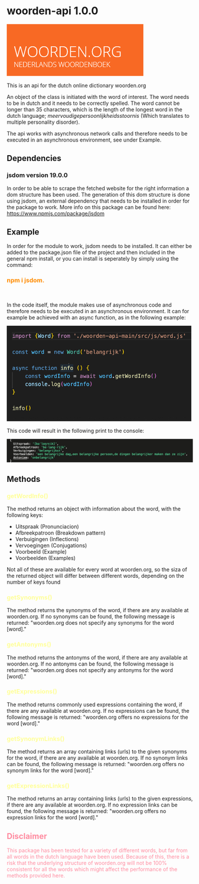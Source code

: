 # woorden-api 1.0.0

![woorden logo](/img/logo.png)

This is an api for the dutch online dictionary woorden.org

An object of the class is initiated with the word of interest. The word needs to be in dutch and it needs to be correctly spelled. The word cannot be longer than 35 characters, which is the length of the longest word in the dutch language; *meervoudigepersoonlijkheidsstoornis* (Which translates to multiple personality disorder).

The api works with asynchronous network calls and therefore needs to be executed in an asynchronous environment, see under Example.

## Dependencies

### jsdom version 19.0.0
In order to be able to scrape the fetched website for the right information a dom structure has been used. The generation of this dom structure is done using jsdom, an external dependency that needs to be installed in order for the package to work. More info on this package can be found here: https://www.npmjs.com/package/jsdom

## Example
In order for the module to work, jsdom needs to be installed. It can either be added to the package.json file of the project and then included in the general npm install, or you can install is seperately by simply using the command:
 
<h3 style="color:darkorange">npm i jsdom.</h3><br>

In the code itself, the module makes use of asynchronous code and therefore needs to be executed in an asynchronous environment. It can for example be achieved with an async function, as in the following example:

![example](/img/example_start.png)

This code will result in the following print to the console:

![belangrijk object](/img/belangrijk_objekt.jpeg)<br>

## Methods

<h3 style="color:#FFFF99">
getWordInfo()
</h3>

The method returns an object with information about the word, with the following keys:
- Uitspraak (Pronunciacion)
- Afbreekpatroon (Breakdown pattern)
- Verbuigingen (Inflections)
- Vervoegingen (Conjugations)
- Voorbeeld (Example)
- Voorbeelden (Examples)

Not all of these are available for every word at woorden.org, so the siza of the returned object will differ between different words, depending on the number of keys found

<h3 style="color:#FFFF99">
getSynonyms()
</h3>
The method returns the synonyms of the word, if there are any available at woorden.org. If no synonyms can be found, the following message is returned: "woorden.org does not specify any synonyms for the word [word]."

<h3 style="color:#FFFF99">
getAntonyms()
</h3>
The method returns the antonyms of the word, if there are any available at woorden.org. If no antonyms can be found, the following message is returned: "woorden.org does not specify any antonyms for the word [word]."

<h3 style="color:#FFFF99">
getExpressions()
</h3>
The method returns commonly used expressions containing the word, if there are any available at woorden.org. If no expressions can be found, the following message is returned: "woorden.org offers no expressions for the word [word]."

<h3 style="color:#FFFF99">
getSynonymLinks()
</h3>
The method returns an array containing links (urls) to the given synonyms for the word, if there are any available at woorden.org. If no synonym links can be found, the following message is returned: "woorden.org offers no synonym links for the word [word]."

<h3 style="color:#FFFF99">
getExpressionLinks()
</h3>
The method returns an array containing links (urls) to the given expressions, if there are any available at woorden.org. If no expression links can be found, the following message is returned: "woorden.org offers no expression links for the word [word]."

<br>
<h2 style="color:rgb(255, 140, 160)">Disclaimer</h2>
<p style="color:rgb(255, 140, 160)">This package has been tested for a variety of different words, but far from all words in the dutch language have been used. Because of this, there is a risk that the underlying structure of woorden.org will not be 100% consistent for all the words which might affect the performance of the methods provided here.</p>
